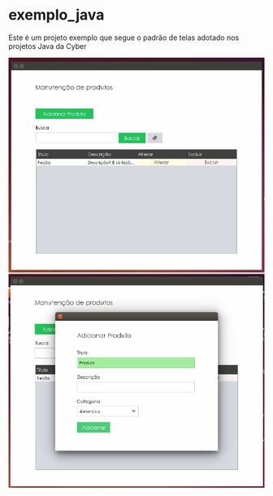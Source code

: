 # exemplo_java
Este é um projeto exemplo que segue o padrão de telas adotado nos projetos Java da Cyber
<p align="center">
  <img src="https://github.com/CyberCidades/exemplo_java/blob/master/Exemplo_Java/screenshots/s01.png" width="550"/>
  <img src="https://github.com/CyberCidades/exemplo_java/blob/master/Exemplo_Java/screenshots/s02.png" width="550"/>
</p>
